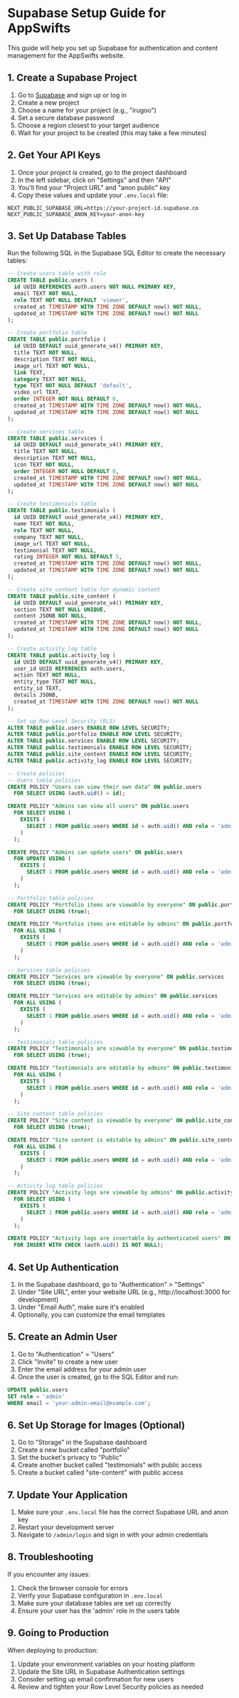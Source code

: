 # Supabase Setup Guide for AppSwifts

This guide will help you set up Supabase for authentication and content management for the AppSwifts website.

## 1. Create a Supabase Project

1. Go to [Supabase](https://supabase.com/) and sign up or log in
2. Create a new project
3. Choose a name for your project (e.g., "irugoo")
4. Set a secure database password
5. Choose a region closest to your target audience
6. Wait for your project to be created (this may take a few minutes)

## 2. Get Your API Keys

1. Once your project is created, go to the project dashboard
2. In the left sidebar, click on "Settings" and then "API"
3. You'll find your "Project URL" and "anon public" key
4. Copy these values and update your `.env.local` file:

```
NEXT_PUBLIC_SUPABASE_URL=https://your-project-id.supabase.co
NEXT_PUBLIC_SUPABASE_ANON_KEY=your-anon-key
```

## 3. Set Up Database Tables

Run the following SQL in the Supabase SQL Editor to create the necessary tables:

```sql
-- Create users table with role
CREATE TABLE public.users (
  id UUID REFERENCES auth.users NOT NULL PRIMARY KEY,
  email TEXT NOT NULL,
  role TEXT NOT NULL DEFAULT 'viewer',
  created_at TIMESTAMP WITH TIME ZONE DEFAULT now() NOT NULL,
  updated_at TIMESTAMP WITH TIME ZONE DEFAULT now() NOT NULL
);

-- Create portfolio table
CREATE TABLE public.portfolio (
  id UUID DEFAULT uuid_generate_v4() PRIMARY KEY,
  title TEXT NOT NULL,
  description TEXT NOT NULL,
  image_url TEXT NOT NULL,
  link TEXT,
  category TEXT NOT NULL,
  type TEXT NOT NULL DEFAULT 'default',
  video_url TEXT,
  order INTEGER NOT NULL DEFAULT 0,
  created_at TIMESTAMP WITH TIME ZONE DEFAULT now() NOT NULL,
  updated_at TIMESTAMP WITH TIME ZONE DEFAULT now() NOT NULL
);

-- Create services table
CREATE TABLE public.services (
  id UUID DEFAULT uuid_generate_v4() PRIMARY KEY,
  title TEXT NOT NULL,
  description TEXT NOT NULL,
  icon TEXT NOT NULL,
  order INTEGER NOT NULL DEFAULT 0,
  created_at TIMESTAMP WITH TIME ZONE DEFAULT now() NOT NULL,
  updated_at TIMESTAMP WITH TIME ZONE DEFAULT now() NOT NULL
);

-- Create testimonials table
CREATE TABLE public.testimonials (
  id UUID DEFAULT uuid_generate_v4() PRIMARY KEY,
  name TEXT NOT NULL,
  role TEXT NOT NULL,
  company TEXT NOT NULL,
  image_url TEXT NOT NULL,
  testimonial TEXT NOT NULL,
  rating INTEGER NOT NULL DEFAULT 5,
  created_at TIMESTAMP WITH TIME ZONE DEFAULT now() NOT NULL,
  updated_at TIMESTAMP WITH TIME ZONE DEFAULT now() NOT NULL
);

-- Create site_content table for dynamic content
CREATE TABLE public.site_content (
  id UUID DEFAULT uuid_generate_v4() PRIMARY KEY,
  section TEXT NOT NULL UNIQUE,
  content JSONB NOT NULL,
  created_at TIMESTAMP WITH TIME ZONE DEFAULT now() NOT NULL,
  updated_at TIMESTAMP WITH TIME ZONE DEFAULT now() NOT NULL
);

-- Create activity_log table
CREATE TABLE public.activity_log (
  id UUID DEFAULT uuid_generate_v4() PRIMARY KEY,
  user_id UUID REFERENCES auth.users,
  action TEXT NOT NULL,
  entity_type TEXT NOT NULL,
  entity_id TEXT,
  details JSONB,
  created_at TIMESTAMP WITH TIME ZONE DEFAULT now() NOT NULL
);

-- Set up Row Level Security (RLS)
ALTER TABLE public.users ENABLE ROW LEVEL SECURITY;
ALTER TABLE public.portfolio ENABLE ROW LEVEL SECURITY;
ALTER TABLE public.services ENABLE ROW LEVEL SECURITY;
ALTER TABLE public.testimonials ENABLE ROW LEVEL SECURITY;
ALTER TABLE public.site_content ENABLE ROW LEVEL SECURITY;
ALTER TABLE public.activity_log ENABLE ROW LEVEL SECURITY;

-- Create policies
-- Users table policies
CREATE POLICY "Users can view their own data" ON public.users
  FOR SELECT USING (auth.uid() = id);

CREATE POLICY "Admins can view all users" ON public.users
  FOR SELECT USING (
    EXISTS (
      SELECT 1 FROM public.users WHERE id = auth.uid() AND role = 'admin'
    )
  );

CREATE POLICY "Admins can update users" ON public.users
  FOR UPDATE USING (
    EXISTS (
      SELECT 1 FROM public.users WHERE id = auth.uid() AND role = 'admin'
    )
  );

-- Portfolio table policies
CREATE POLICY "Portfolio items are viewable by everyone" ON public.portfolio
  FOR SELECT USING (true);

CREATE POLICY "Portfolio items are editable by admins" ON public.portfolio
  FOR ALL USING (
    EXISTS (
      SELECT 1 FROM public.users WHERE id = auth.uid() AND role = 'admin'
    )
  );

-- Services table policies
CREATE POLICY "Services are viewable by everyone" ON public.services
  FOR SELECT USING (true);

CREATE POLICY "Services are editable by admins" ON public.services
  FOR ALL USING (
    EXISTS (
      SELECT 1 FROM public.users WHERE id = auth.uid() AND role = 'admin'
    )
  );

-- Testimonials table policies
CREATE POLICY "Testimonials are viewable by everyone" ON public.testimonials
  FOR SELECT USING (true);

CREATE POLICY "Testimonials are editable by admins" ON public.testimonials
  FOR ALL USING (
    EXISTS (
      SELECT 1 FROM public.users WHERE id = auth.uid() AND role = 'admin'
    )
  );

-- Site content table policies
CREATE POLICY "Site content is viewable by everyone" ON public.site_content
  FOR SELECT USING (true);

CREATE POLICY "Site content is editable by admins" ON public.site_content
  FOR ALL USING (
    EXISTS (
      SELECT 1 FROM public.users WHERE id = auth.uid() AND role = 'admin'
    )
  );

-- Activity log table policies
CREATE POLICY "Activity logs are viewable by admins" ON public.activity_log
  FOR SELECT USING (
    EXISTS (
      SELECT 1 FROM public.users WHERE id = auth.uid() AND role = 'admin'
    )
  );

CREATE POLICY "Activity logs are insertable by authenticated users" ON public.activity_log
  FOR INSERT WITH CHECK (auth.uid() IS NOT NULL);
```

## 4. Set Up Authentication

1. In the Supabase dashboard, go to "Authentication" > "Settings"
2. Under "Site URL", enter your website URL (e.g., http://localhost:3000 for development)
3. Under "Email Auth", make sure it's enabled
4. Optionally, you can customize the email templates

## 5. Create an Admin User

1. Go to "Authentication" > "Users"
2. Click "Invite" to create a new user
3. Enter the email address for your admin user
4. Once the user is created, go to the SQL Editor and run:

```sql
UPDATE public.users
SET role = 'admin'
WHERE email = 'your-admin-email@example.com';
```

## 6. Set Up Storage for Images (Optional)

1. Go to "Storage" in the Supabase dashboard
2. Create a new bucket called "portfolio"
3. Set the bucket's privacy to "Public"
4. Create another bucket called "testimonials" with public access
5. Create a bucket called "site-content" with public access

## 7. Update Your Application

1. Make sure your `.env.local` file has the correct Supabase URL and anon key
2. Restart your development server
3. Navigate to `/admin/login` and sign in with your admin credentials

## 8. Troubleshooting

If you encounter any issues:

1. Check the browser console for errors
2. Verify your Supabase configuration in `.env.local`
3. Make sure your database tables are set up correctly
4. Ensure your user has the 'admin' role in the users table

## 9. Going to Production

When deploying to production:

1. Update your environment variables on your hosting platform
2. Update the Site URL in Supabase Authentication settings
3. Consider setting up email confirmation for new users
4. Review and tighten your Row Level Security policies as needed
